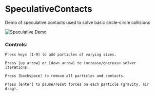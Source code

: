 # SpeculativeContacts
Demo of speculative contacts used to solve basic circle-circle collisions

![Speculative Demo](https://i.imgur.com/m5uYA4g.png)

### Controls:
```
Press keys [1-9] to add particles of varying sizes. 

Press [up arrow] or [down arrow] to increase/decrease solver iterations. 

Press [backspace] to remove all particles and contacts. 

Press [enter] to pause/reset forces on each particle (gravity, air drag).
```
